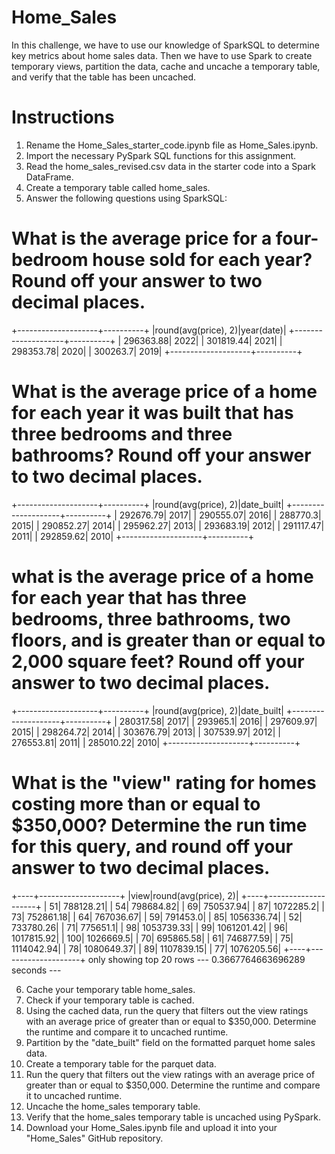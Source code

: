 # Home_Sales

In this challenge, we have to use our knowledge of SparkSQL to determine key metrics about home sales data. Then we have to use Spark to create temporary views, partition the data, cache and uncache a temporary table, and verify that the table has been uncached.

# Instructions

1. Rename the Home_Sales_starter_code.ipynb file as Home_Sales.ipynb.
2. Import the necessary PySpark SQL functions for this assignment.
3. Read the home_sales_revised.csv data in the starter code into a Spark DataFrame.
4. Create a temporary table called home_sales.
5. Answer the following questions using SparkSQL:

# What is the average price for a four-bedroom house sold for each year? Round off your answer to two decimal places.
+--------------------+----------+
|round(avg(price), 2)|year(date)|
+--------------------+----------+
|           296363.88|      2022|
|           301819.44|      2021|
|           298353.78|      2020|
|            300263.7|      2019|
+--------------------+----------+
# What is the average price of a home for each year it was built that has three bedrooms and three bathrooms? Round off your answer to two decimal places.
+--------------------+----------+
|round(avg(price), 2)|date_built|
+--------------------+----------+
|           292676.79|      2017|
|           290555.07|      2016|
|            288770.3|      2015|
|           290852.27|      2014|
|           295962.27|      2013|
|           293683.19|      2012|
|           291117.47|      2011|
|           292859.62|      2010|
+--------------------+----------+
# what is the average price of a home for each year that has three bedrooms, three bathrooms, two floors, and is greater than or equal to 2,000 square feet? Round off your answer to two decimal places.
+--------------------+----------+
|round(avg(price), 2)|date_built|
+--------------------+----------+
|           280317.58|      2017|
|            293965.1|      2016|
|           297609.97|      2015|
|           298264.72|      2014|
|           303676.79|      2013|
|           307539.97|      2012|
|           276553.81|      2011|
|           285010.22|      2010|
+--------------------+----------+
# What is the "view" rating for homes costing more than or equal to $350,000? Determine the run time for this query, and round off your answer to two decimal places.
+----+--------------------+
|view|round(avg(price), 2)|
+----+--------------------+
|  51|           788128.21|
|  54|           798684.82|
|  69|           750537.94|
|  87|           1072285.2|
|  73|           752861.18|
|  64|           767036.67|
|  59|            791453.0|
|  85|          1056336.74|
|  52|           733780.26|
|  71|            775651.1|
|  98|          1053739.33|
|  99|          1061201.42|
|  96|          1017815.92|
| 100|           1026669.5|
|  70|           695865.58|
|  61|           746877.59|
|  75|          1114042.94|
|  78|          1080649.37|
|  89|          1107839.15|
|  77|          1076205.56|
+----+--------------------+
only showing top 20 rows
--- 0.3667764663696289 seconds ---

6. Cache your temporary table home_sales.
7. Check if your temporary table is cached.
8. Using the cached data, run the query that filters out the view ratings with an average price of greater than or equal to $350,000. Determine the runtime and compare it to uncached runtime.
9. Partition by the "date_built" field on the formatted parquet home sales data.
10. Create a temporary table for the parquet data.
11. Run the query that filters out the view ratings with an average price of greater than or equal to $350,000. Determine the runtime and compare it to uncached runtime.
12. Uncache the home_sales temporary table.
13. Verify that the home_sales temporary table is uncached using PySpark.
14. Download your Home_Sales.ipynb file and upload it into your "Home_Sales" GitHub repository.
